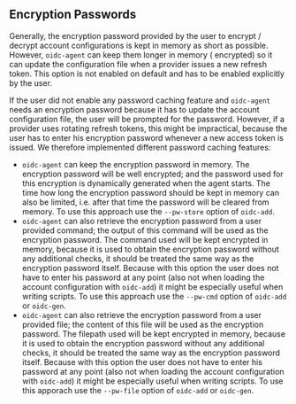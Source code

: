 ## Encryption Passwords

Generally, the encryption password provided by the user to encrypt / decrypt
account configurations is kept in memory as short as possible. However, `oidc-agent` can keep them longer in memory (
encrypted) so it can update the configuration file when a provider issues a new refresh token. This option is not
enabled on default and has to be enabled explicitly by the user.

If the user did not enable any password caching feature and `oidc-agent`
needs an encryption password because it has to update the account
configuration file, the user will be prompted for the password. However,
if a provider uses rotating refresh tokens, this might be impractical,
because the user has to enter his encryption password whenever a new
access token is issued. We therefore implemented different password
caching features:

- `oidc-agent` can keep the encryption password in memory. The encryption
  password will be well encrypted; and the password used for this
  encryption is dynamically generated when the agent starts. The time
  how long the encryption password should be kept in memory can also be
  limited, i.e. after that time the password will be cleared from
  memory. To use this approach use the `--pw-store` option of
  `oidc-add`.
- `oidc-agent` can also retrieve the encryption password from a user
  provided command; the output of this command will be used as the
  encryption password. The command used will be kept encrypted in
  memory, because it is used to obtain the encryption password without
  any additional checks, it should be treated the same way as the
  encryption password itself. Because with this option the user does not
  have to enter his password at any point (also not when loading the
  account configuration with `oidc-add`) it might be especially useful
  when writing scripts. To use this approach use the `--pw-cmd` option
  of `oidc-add` or `oidc-gen`.
- `oidc-agent` can also retrieve the encryption password from a user
  provided file; the content of this file will be used as the encryption
  password. The filepath used will be kept encrypted in memory, because
  it is used to obtain the encryption password without any additional
  checks, it should be treated the same way as the encryption password
  itself. Because with this option the user does not have to enter his
  password at any point (also not when loading the account configuration
  with `oidc-add`) it might be especially useful when writing scripts.
  To use this apporach use the `--pw-file` option of `oidc-add` or
  `oidc-gen`.

